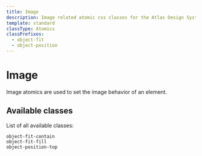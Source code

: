 ```yaml
---
title: Image
description: Image related atomic css classes for the Atlas Design System
template: standard
classType: Atomics
classPrefixes:
  - object-fit
  - object-position
---
```


# Image

Image atomics are used to set the image behavior of an element.

## Available classes

List of all available classes:

```atomics-filter
object-fit-contain
object-fit-fill
object-position-top
```
